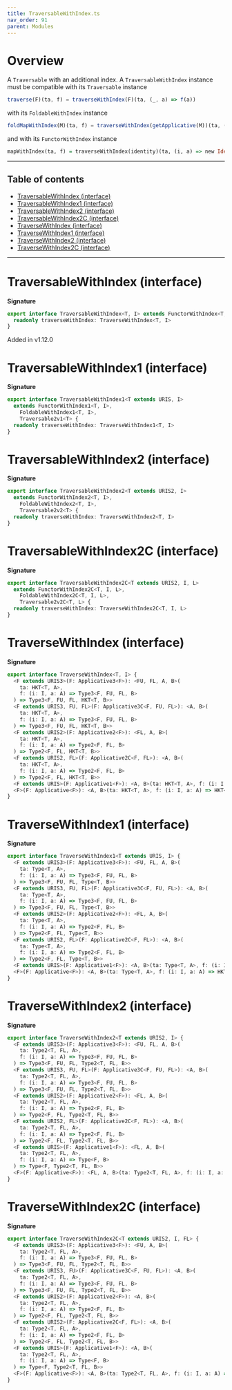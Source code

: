```yaml
---
title: TraversableWithIndex.ts
nav_order: 91
parent: Modules
---
```


# Overview

A `Traversable` with an additional index.
A `TraversableWithIndex` instance must be compatible with its `Traversable` instance

```ts
traverse(F)(ta, f) = traverseWithIndex(F)(ta, (_, a) => f(a))
```

with its `FoldableWithIndex` instance

```ts
foldMapWithIndex(M)(ta, f) = traverseWithIndex(getApplicative(M))(ta, (i, a) => new Const(f(i, a))).value
```

and with its `FunctorWithIndex` instance

```purescript
mapWithIndex(ta, f) = traverseWithIndex(identity)(ta, (i, a) => new Identity(f(i, a))).value
```

---

<h2 class="text-delta">Table of contents</h2>

- [TraversableWithIndex (interface)](#traversablewithindex-interface)
- [TraversableWithIndex1 (interface)](#traversablewithindex1-interface)
- [TraversableWithIndex2 (interface)](#traversablewithindex2-interface)
- [TraversableWithIndex2C (interface)](#traversablewithindex2c-interface)
- [TraverseWithIndex (interface)](#traversewithindex-interface)
- [TraverseWithIndex1 (interface)](#traversewithindex1-interface)
- [TraverseWithIndex2 (interface)](#traversewithindex2-interface)
- [TraverseWithIndex2C (interface)](#traversewithindex2c-interface)

---

# TraversableWithIndex (interface)

**Signature**

```ts
export interface TraversableWithIndex<T, I> extends FunctorWithIndex<T, I>, FoldableWithIndex<T, I>, Traversable2v<T> {
  readonly traverseWithIndex: TraverseWithIndex<T, I>
}
```

Added in v1.12.0

# TraversableWithIndex1 (interface)

**Signature**

```ts
export interface TraversableWithIndex1<T extends URIS, I>
  extends FunctorWithIndex1<T, I>,
    FoldableWithIndex1<T, I>,
    Traversable2v1<T> {
  readonly traverseWithIndex: TraverseWithIndex1<T, I>
}
```

# TraversableWithIndex2 (interface)

**Signature**

```ts
export interface TraversableWithIndex2<T extends URIS2, I>
  extends FunctorWithIndex2<T, I>,
    FoldableWithIndex2<T, I>,
    Traversable2v2<T> {
  readonly traverseWithIndex: TraverseWithIndex2<T, I>
}
```

# TraversableWithIndex2C (interface)

**Signature**

```ts
export interface TraversableWithIndex2C<T extends URIS2, I, L>
  extends FunctorWithIndex2C<T, I, L>,
    FoldableWithIndex2C<T, I, L>,
    Traversable2v2C<T, L> {
  readonly traverseWithIndex: TraverseWithIndex2C<T, I, L>
}
```

# TraverseWithIndex (interface)

**Signature**

```ts
export interface TraverseWithIndex<T, I> {
  <F extends URIS3>(F: Applicative3<F>): <FU, FL, A, B>(
    ta: HKT<T, A>,
    f: (i: I, a: A) => Type3<F, FU, FL, B>
  ) => Type3<F, FU, FL, HKT<T, B>>
  <F extends URIS3, FU, FL>(F: Applicative3C<F, FU, FL>): <A, B>(
    ta: HKT<T, A>,
    f: (i: I, a: A) => Type3<F, FU, FL, B>
  ) => Type3<F, FU, FL, HKT<T, B>>
  <F extends URIS2>(F: Applicative2<F>): <FL, A, B>(
    ta: HKT<T, A>,
    f: (i: I, a: A) => Type2<F, FL, B>
  ) => Type2<F, FL, HKT<T, B>>
  <F extends URIS2, FL>(F: Applicative2C<F, FL>): <A, B>(
    ta: HKT<T, A>,
    f: (i: I, a: A) => Type2<F, FL, B>
  ) => Type2<F, FL, HKT<T, B>>
  <F extends URIS>(F: Applicative1<F>): <A, B>(ta: HKT<T, A>, f: (i: I, a: A) => Type<F, B>) => Type<F, HKT<T, B>>
  <F>(F: Applicative<F>): <A, B>(ta: HKT<T, A>, f: (i: I, a: A) => HKT<F, B>) => HKT<F, HKT<T, B>>
}
```

# TraverseWithIndex1 (interface)

**Signature**

```ts
export interface TraverseWithIndex1<T extends URIS, I> {
  <F extends URIS3>(F: Applicative3<F>): <FU, FL, A, B>(
    ta: Type<T, A>,
    f: (i: I, a: A) => Type3<F, FU, FL, B>
  ) => Type3<F, FU, FL, Type<T, B>>
  <F extends URIS3, FU, FL>(F: Applicative3C<F, FU, FL>): <A, B>(
    ta: Type<T, A>,
    f: (i: I, a: A) => Type3<F, FU, FL, B>
  ) => Type3<F, FU, FL, Type<T, B>>
  <F extends URIS2>(F: Applicative2<F>): <FL, A, B>(
    ta: Type<T, A>,
    f: (i: I, a: A) => Type2<F, FL, B>
  ) => Type2<F, FL, Type<T, B>>
  <F extends URIS2, FL>(F: Applicative2C<F, FL>): <A, B>(
    ta: Type<T, A>,
    f: (i: I, a: A) => Type2<F, FL, B>
  ) => Type2<F, FL, Type<T, B>>
  <F extends URIS>(F: Applicative1<F>): <A, B>(ta: Type<T, A>, f: (i: I, a: A) => Type<F, B>) => Type<F, Type<T, B>>
  <F>(F: Applicative<F>): <A, B>(ta: Type<T, A>, f: (i: I, a: A) => HKT<F, B>) => HKT<F, Type<T, B>>
}
```

# TraverseWithIndex2 (interface)

**Signature**

```ts
export interface TraverseWithIndex2<T extends URIS2, I> {
  <F extends URIS3>(F: Applicative3<F>): <FU, FL, A, B>(
    ta: Type2<T, FL, A>,
    f: (i: I, a: A) => Type3<F, FU, FL, B>
  ) => Type3<F, FU, FL, Type2<T, FL, B>>
  <F extends URIS3, FU, FL>(F: Applicative3C<F, FU, FL>): <A, B>(
    ta: Type2<T, FL, A>,
    f: (i: I, a: A) => Type3<F, FU, FL, B>
  ) => Type3<F, FU, FL, Type2<T, FL, B>>
  <F extends URIS2>(F: Applicative2<F>): <FL, A, B>(
    ta: Type2<T, FL, A>,
    f: (i: I, a: A) => Type2<F, FL, B>
  ) => Type2<F, FL, Type2<T, FL, B>>
  <F extends URIS2, FL>(F: Applicative2C<F, FL>): <A, B>(
    ta: Type2<T, FL, A>,
    f: (i: I, a: A) => Type2<F, FL, B>
  ) => Type2<F, FL, Type2<T, FL, B>>
  <F extends URIS>(F: Applicative1<F>): <FL, A, B>(
    ta: Type2<T, FL, A>,
    f: (i: I, a: A) => Type<F, B>
  ) => Type<F, Type2<T, FL, B>>
  <F>(F: Applicative<F>): <FL, A, B>(ta: Type2<T, FL, A>, f: (i: I, a: A) => HKT<F, B>) => HKT<F, Type2<T, FL, B>>
}
```

# TraverseWithIndex2C (interface)

**Signature**

```ts
export interface TraverseWithIndex2C<T extends URIS2, I, FL> {
  <F extends URIS3>(F: Applicative3<F>): <FU, A, B>(
    ta: Type2<T, FL, A>,
    f: (i: I, a: A) => Type3<F, FU, FL, B>
  ) => Type3<F, FU, FL, Type2<T, FL, B>>
  <F extends URIS3, FU>(F: Applicative3C<F, FU, FL>): <A, B>(
    ta: Type2<T, FL, A>,
    f: (i: I, a: A) => Type3<F, FU, FL, B>
  ) => Type3<F, FU, FL, Type2<T, FL, B>>
  <F extends URIS2>(F: Applicative2<F>): <A, B>(
    ta: Type2<T, FL, A>,
    f: (i: I, a: A) => Type2<F, FL, B>
  ) => Type2<F, FL, Type2<T, FL, B>>
  <F extends URIS2>(F: Applicative2C<F, FL>): <A, B>(
    ta: Type2<T, FL, A>,
    f: (i: I, a: A) => Type2<F, FL, B>
  ) => Type2<F, FL, Type2<T, FL, B>>
  <F extends URIS>(F: Applicative1<F>): <A, B>(
    ta: Type2<T, FL, A>,
    f: (i: I, a: A) => Type<F, B>
  ) => Type<F, Type2<T, FL, B>>
  <F>(F: Applicative<F>): <A, B>(ta: Type2<T, FL, A>, f: (i: I, a: A) => HKT<F, B>) => HKT<F, Type2<T, FL, B>>
}
```
